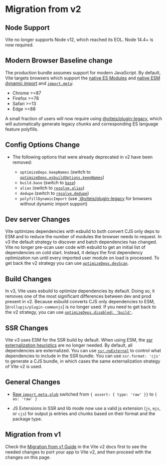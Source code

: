 # Migration from v2

## Node Support

Vite no longer supports Node v12, which reached its EOL. Node 14.4+ is now required.

## Modern Browser Baseline change

The production bundle assumes support for modern JavaScript. By default, Vite targets browsers which support the [native ES Modules](https://caniuse.com/es6-module) and [native ESM dynamic import](https://caniuse.com/es6-module-dynamic-import) and [`import.meta`](https://caniuse.com/mdn-javascript_statements_import_meta):

- Chrome >=87
- Firefox >=78
- Safari >=13
- Edge >=88

A small fraction of users will now require using [@vitejs/plugin-legacy](https://github.com/vitejs/vite/tree/main/packages/plugin-legacy), which will automatically generate legacy chunks and corresponding ES language feature polyfills.

## Config Options Change

- The following options that were already deprecated in v2 have been removed:

  - `optimizeDeps.keepNames` (switch to [`optimizeDeps.esbuildOptions.keepNames`](../config/dep-optimization-options.md#optimizedepsesbuildoptions))
  - `build.base` (switch to [`base`](../config/shared-options.md#base))
  - `alias` (switch to [`resolve.alias`](../config/shared-options.md#resolvealias))
  - `dedupe` (switch to [`resolve.dedupe`](../config/shared-options.md#resolvededupe))
  - `polyfillDynamicImport` (use [`@vitejs/plugin-legacy](https://github.com/vitejs/vite/tree/main/packages/plugin-legacy) for browsers without dynamic import support)

## Dev server Changes

Vite optimizes dependencies with esbuild to both convert CJS only deps to ESM and to reduce the number of modules the browser needs to request. In v3 the default strategy to discover and batch dependencies has changed. Vite no longer pre-scan user code with esbuild to get an initial list of dependencies on cold start. Instead, it delays the first dependency optimization run until every imported user module on load is processed. To get back the v2 strategy you can use [`optimizeDeps.devScan`](../config/dep-optimization-options.md#optimizedepsdevscan).

## Build Changes

In v3, Vite uses esbuild to optimize dependencies by default. Doing so, it removes one of the most significant differences between dev and prod present in v2. Because esbuild converts CJS only dependencies to ESM, [`@rollupjs/plugin-commonjs`] is no longer used. If you need to get back to the v2 strategy, you can use [`optimizeDeps.disabled: 'build'`](../config/dep-optimization-options.md#optimizedepsdisabled).

## SSR Changes

Vite v3 uses ESM for the SSR build by default. When using ESM, the [ssr externalization heuristics](https://vitejs.dev/guide/ssr.html#ssr-externals) are no longer needed. By default, all dependencies are externalized. You can use [`ssr.noExternal`](../config/ssr-options.md#ssrnoexternal) to control what dependencies to include in the SSR bundle. You can use `ssr.format: 'cjs'` to generate a CJS bundle, in which cases the same externalization strategy of Vite v2 is used.

## General Changes

- [Raw `import.meta.glob`](features.md#glob-import-as) switched from `{ assert: { type: 'raw' }}` to `{ as: 'raw' }`

- JS Extensions in SSR and lib mode now use a valid js extension (`js`, `mjs`, or `cjs`) for output js entries and chunks based on their format and the package type.

## Migration from v1

Check the [Migration from v1 Guide](https://v2.vitejs.dev/guide/migration.html) in the Vite v2 docs first to see the needed changes to port your app to Vite v2, and then proceed with the changes on this page.
